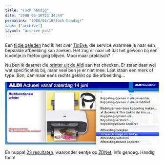 ```yaml
---
title: "Toch handig"
date: "2008-06-10T22:34:44"
permalink: "2008/06/10/toch-handig/"
tags: ["archive"]
layout: "archive-post"
---
```

Een [tijdje geleden](http://www.donebysimon.be/2008/05/29/techtalk/ "http://www.donebysimon.be/2008/05/29/techtalk/") had ik het over [TinEye](http://tineye.com/ "http://tineye.com"), die service waarmee je naar een bepaalde afbeelding kan zoeken. Het zag er naar uit dat het gewoon bij een icoontje in firefox ging blijven. Mooi maar praktisch?

Nu ben ik daarnet die [printer uit de Aldi](http://aldi-bn.aldi.be/OFFER_BN_SA/OFFER_24/OFF02.SHTML "http://aldi-bn.aldi.be/OFFER_BN_SA/OFFER_24/OFF02.SHTML") aan het checken. Er staan daar wel wat specificaties bij, maar veel ben je er niet mee. Laat staan een merk of type. Bon, dan maar eens rechts geklikt op die afbeelding…

[![](/images/blog/2008/06/tineye-printer.jpg "tineye-printer")](http://tineye.com/search/e094cce85075be1e9fb33c1065d68d9cec7ceb3c)

En huppa! [23 resultaten](http://tineye.com/search/e094cce85075be1e9fb33c1065d68d9cec7ceb3c "http://tineye.com/search/e094cce85075be1e9fb33c1065d68d9cec7ceb3c"), waaronder eentje op [ZDNet](http://review.zdnet.com/multifunction-devices/canon-pixma-mp140/4507-3181_16-32507745.html?tag=ut "http://review.zdnet.com/multifunction-devices/canon-pixma-mp140/4507-3181_16-32507745.html?tag=ut"), info genoeg. Handig toch!
